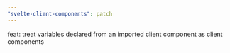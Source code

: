 ```yaml
---
"svelte-client-components": patch
---
```


feat: treat variables declared from an imported client component as client components
